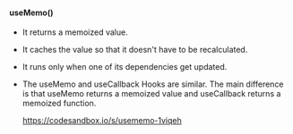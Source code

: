 #### useMemo()


- It returns a memoized value.
- It caches the value so that it doesn't have to be recalculated.
- It runs only when one of its dependencies get updated.
- The useMemo and useCallback Hooks are similar. The main difference is that useMemo returns a memoized value and useCallback returns a memoized function.
  
  https://codesandbox.io/s/usememo-1viqeh
